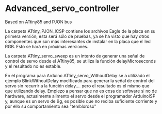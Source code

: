 # Advanced_servo_controller
Based on ATtiny85 and PJON bus

La carpeta ATtiny_PJON_ICSP contiene los archivos Eagle de la placa en su primera versión, esta será sólo de pruebas,
ya se ha visto que hay otros componentes que son más interesantes de instalar en la placa que el led RGB. Esto se hará 
en próximas versiones.

La carpeta ATtiny_servo_sweep es un intento de generar una señal de control de servo desde el ATtiny85, se utiliza la función
delayMicroseconds y el resultado no es estable.

En el programa para Arduino ATtiny_servo_WithoutDelay se a utilizado el ejemplo BlinkWithoutDelay modificado para generar
la señal de control del servo sin recurrir a la función delay.... pero el resultado es el mismo que que utilizando delay.
Empiezo a pensar que no es cosa de software si no de hardware, actualmente alimento el servo desde el programador ArduinoISP
y, aunque es un servo de 9g, es posible que no reciba suficiente corriente y por ello su comportamiento sea "tembloroso"
